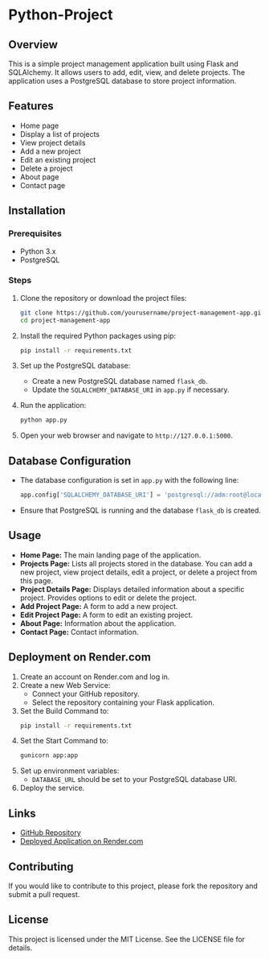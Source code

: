 # Python-Project

## Overview

This is a simple project management application built using Flask and SQLAlchemy. It allows users to add, edit, view, and delete projects. The application uses a PostgreSQL database to store project information.

## Features

- Home page
- Display a list of projects
- View project details
- Add a new project
- Edit an existing project
- Delete a project
- About page
- Contact page

## Installation

### Prerequisites

- Python 3.x
- PostgreSQL

### Steps

1. Clone the repository or download the project files:
    ```bash
    git clone https://github.com/yourusername/project-management-app.git
    cd project-management-app
    ```

2. Install the required Python packages using pip:
    ```bash
    pip install -r requirements.txt
    ```

3. Set up the PostgreSQL database:
   - Create a new PostgreSQL database named `flask_db`.
   - Update the `SQLALCHEMY_DATABASE_URI` in `app.py` if necessary.

4. Run the application:
    ```bash
    python app.py
    ```

5. Open your web browser and navigate to `http://127.0.0.1:5000`.


## Database Configuration

- The database configuration is set in `app.py` with the following line:

    ```python
    app.config['SQLALCHEMY_DATABASE_URI'] = 'postgresql://adm:root@localhost:5432/flask_db'
    ```

- Ensure that PostgreSQL is running and the database `flask_db` is created.

## Usage

- **Home Page:** The main landing page of the application.
- **Projects Page:** Lists all projects stored in the database. You can add a new project, view project details, edit a project, or delete a project from this page.
- **Project Details Page:** Displays detailed information about a specific project. Provides options to edit or delete the project.
- **Add Project Page:** A form to add a new project.
- **Edit Project Page:** A form to edit an existing project.
- **About Page:** Information about the application.
- **Contact Page:** Contact information.

## Deployment on Render.com

1. Create an account on Render.com and log in.
2. Create a new Web Service:
   - Connect your GitHub repository.
   - Select the repository containing your Flask application.
3. Set the Build Command to:
    ```bash
    pip install -r requirements.txt
    ```
4. Set the Start Command to:
    ```bash
    gunicorn app:app
    ```
5. Set up environment variables:
   - `DATABASE_URL` should be set to your PostgreSQL database URI.
6. Deploy the service.

## Links

- [GitHub Repository](https://github.com/xyz/flaskapp)
- [Deployed Application on Render.com](https://yourappname.onrender.com)

## Contributing

If you would like to contribute to this project, please fork the repository and submit a pull request.

## License

This project is licensed under the MIT License. See the LICENSE file for details.
